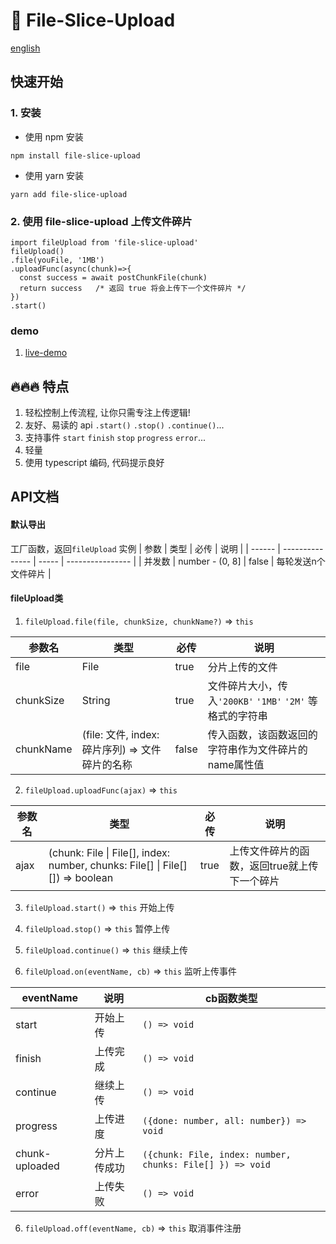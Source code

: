 # 📄 File-Slice-Upload

[english](./README_en.md)

## 快速开始

### 1. 安装
  * 使用 npm 安装
  ```shell
  npm install file-slice-upload
  ```
  * 使用 yarn 安装
  ```shell
  yarn add file-slice-upload
  ```
### 2. 使用 file-slice-upload 上传文件碎片
```tsx
import fileUpload from 'file-slice-upload'
fileUpload()
.file(youFile, '1MB')
.uploadFunc(async(chunk)=>{
  const success = await postChunkFile(chunk)
  return success   /* 返回 true 将会上传下一个文件碎片 */
})
.start()
```
### demo

1. [live-demo](https://zhao-huo-long.github.io/file-slice-upload/demo/demo.html)


## 🔥🔥🔥 特点
1. 轻松控制上传流程, 让你只需专注上传逻辑!
2. 友好、易读的 api `.start()` `.stop()` `.continue()`...
3. 支持事件 `start` `finish` `stop` `progress` `error`...
4. 轻量
5. 使用 typescript 编码, 代码提示良好


## API文档

#### 默认导出
工厂函数，返回`fileUpload` 实例
| 参数   | 类型            | 必传  | 说明           |
| ------ | --------------- | ----- | ---------------- |
| 并发数 | number - (0, 8] | false | 每轮发送n个文件碎片 |


#### fileUpload类
1. `fileUpload.file(file, chunkSize, chunkName?)` => `this`

| 参数名   | 类型            | 必传  | 说明 |
| ------ | --------------- | ----- | ---------------- |
| file | File | true | 分片上传的文件 |
| chunkSize | String | true | 文件碎片大小，传入`'200KB'` `'1MB'` `'2M'` 等格式的字符串 |
| chunkName | (file: 文件, index: 碎片序列) => 文件碎片的名称 | false | 传入函数，该函数返回的字符串作为文件碎片的name属性值 |

2.  `fileUpload.uploadFunc(ajax)`  => `this`

| 参数名   | 类型            | 必传  | 说明 |
| ------ | --------------- | ----- | ---------------- |
| ajax | (chunk: File \| File[], index: number, chunks: File[] \| File[][]) => boolean | true | 上传文件碎片的函数，返回true就上传下一个碎片|

3.  `fileUpload.start()`  => `this`
开始上传
4.  `fileUpload.stop()`  => `this`
暂停上传
5.  `fileUpload.continue()`  => `this`
继续上传

5.  `fileUpload.on(eventName, cb)`  => `this` 监听上传事件

| eventName   | 说明            | cb函数类型
| ------ | --------------- | ----- |
| start | 开始上传 | `() => void` |
| finish | 上传完成 | `() => void`|
| continue | 继续上传 | `() => void` |
| progress | 上传进度 | `({done: number, all: number}) => void` |
| chunk-uploaded | 分片上传成功 |`({chunk: File, index: number, chunks: File[] }) => void `|
| error | 上传失败 | `() => void` |

6. `fileUpload.off(eventName, cb)` => `this` 取消事件注册
